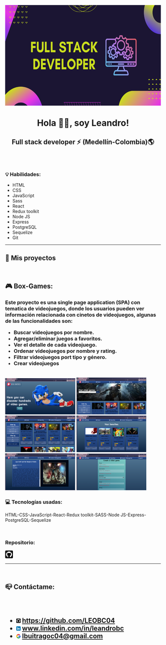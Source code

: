 <img align="center" src='./assets/banner/FULL STACK DEVELOPER.png' alt="banner" height="325" width="850"/>

<h1 align="center">Hola 🙋‍♂️, soy Leandro!</h1>
<h2 align="center">Full stack developer ⚡ (Medellín-Colombia)🌎</h2>
<br/>
<br/>


<h3 align="left">💡 Habilidades:</h3>

<ul>
  <li>HTML</li>
  <li>CSS</li>
  <li>JavaScript</li>
  <li>Sass</li>
  <li>React</li>
  <li>Redux toolkit</li>
  <li>Node JS</li>
  <li>Express</li>
  <li>PostgreSQL</li>
  <li>Sequelize</li>
  <li>Git</li>
</ul>

---

<h2>📁 Mis proyectos</h2>
<br/>

<h2>🎮 Box-Games:<h3>

<p>Este proyecto es una single page application (SPA) con tematica de videojuegos, donde los usuarios pueden ver información relacionada con cinetos de videojuegos, algunas de las funcionalidades son: </p>

<ul>
  <li>Buscar videojuegos por nombre.</li>
  <li>Agregar/eliminar juegos a favoritos.</li>
  <li>Ver el detalle de cada videojuego. </li>
  <li>Ordenar videojuegos por nombre y rating. </li>
  <li>Filtrar videojuegos port tipo y género. </li>
  <li>Crear videojuegos</li>
</ul>
<br/>

<img src='./assets/BOX-GAMES/landingPage.PNG' alt="landingPage" width="45%" height="45%" />
<img src='./assets/BOX-GAMES/home.PNG' alt="home" width="45%" height="45%" />
<img src='./assets/BOX-GAMES/home1.PNG' alt="home1" width="45%" height="45%" />
<img src='./assets/BOX-GAMES/favorites.PNG' alt="favorites" width="45%" height="45%" />
<img src='./assets/BOX-GAMES/detail.PNG' alt="detail" width="45%" height="45%"/>
<img src='./assets/BOX-GAMES/form.PNG' alt="form" width="45%" height="45%" />

<br/>

<h3>💻 Tecnologías usadas: </h3><p>HTML-CSS-JavaScript-React-Redux toolkit-SASS-Node JS-Express-PostgreSQL-Sequelize</p>
<br/>

<h3>Repositorio:</h3>

<a href="https://github.com/LEOBC04/BOX-GAMES.git"><img src='./assets/icons/signo-de-github.png' width=5% height=5%/></a>

---
<br/>

<h2>📪 Contáctame:<h2/>
<br/>
<ul>
  <li><img src='./assets/icons/signo-de-github.png' width=3%/> <a href="https://github.com/LEOBC04">https://github.com/LEOBC04</a></li>
  <li><img src='./assets/icons/linkedin.png' width=3%/> <a href="https://www.linkedin.com/in/leandrobc/">www.linkedin.com/in/leandrobc</a></li>
  <li><img src='./assets/icons/google.png' width=3%/> <a href="lbuitragoc04@gmail.com">lbuitragoc04@gmail.com</a></li>
</ul>


